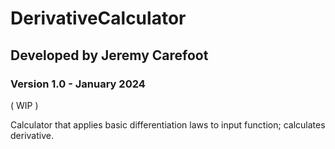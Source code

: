 # DerivativeCalculator
## Developed by Jeremy Carefoot

### Version 1.0 - January 2024

( WIP )

Calculator that applies basic differentiation laws to input function; calculates derivative.

